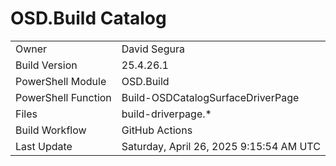 ﻿# OSD.Build Catalog

| | |
|-|-|
| Owner | David Segura |
| Build Version | 25.4.26.1 |
| PowerShell Module | OSD.Build |
| PowerShell Function | Build-OSDCatalogSurfaceDriverPage |
| Files | build-driverpage.* |
| Build Workflow | GitHub Actions |
| Last Update | Saturday, April 26, 2025 9:15:54 AM UTC |
